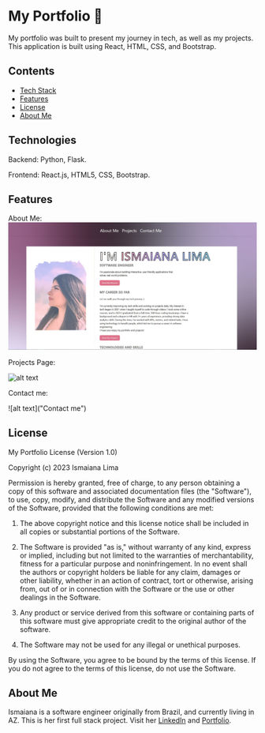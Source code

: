 # My Portfolio 🌈

My portfolio was built to present my journey in tech, as well as my projects. This application is built using React, HTML, CSS, and Bootstrap.

## Contents
* [Tech Stack](#technologies)
* [Features](#features)
* [License](#license)
* [About Me](#aboutme)



## <a name="technologies"></a>Technologies


Backend: Python, Flask.

Frontend: React.js, HTML5, CSS, Bootstrap.



## <a name="features"></a>Features


About Me: 
![alt text](https://github.com/Ismaiana/React-portfolio/blob/main/static/img/about-me.JPG "About me")





Projects Page: 

![alt text]("Projects")

Contact me:

![alt text]("Contact me")



## <a name="license"></a>License

My Portfolio License (Version 1.0)

Copyright (c) 2023 Ismaiana Lima

Permission is hereby granted, free of charge, to any person obtaining a copy of this software and associated documentation files (the "Software"), to use, copy, modify, and distribute the Software and any modified versions of the Software, provided that the following conditions are met:

1. The above copyright notice and this license notice shall be included in all copies or substantial portions of the Software.

2. The Software is provided "as is," without warranty of any kind, express or implied, including but not limited to the warranties of merchantability, fitness for a particular purpose and noninfringement. In no event shall the authors or copyright holders be liable for any claim, damages or other liability, whether in an action of contract, tort or otherwise, arising from, out of or in connection with the Software or the use or other dealings in the Software.

3. Any product or service derived from this software or containing parts of this software must give appropriate credit to the original author of the software.

4. The Software may not be used for any illegal or unethical purposes.

By using the Software, you agree to be bound by the terms of this license. If you do not agree to the terms of this license, do not use the Software.


## <a name="aboutme"></a>About Me

Ismaiana is a software engineer originally from Brazil, and currently living in AZ. This is her first full stack project. 
Visit her [LinkedIn](http://www.linkedin.com/in/ismaiana-lima) and [Portfolio](http://www.ismaiana.com).
